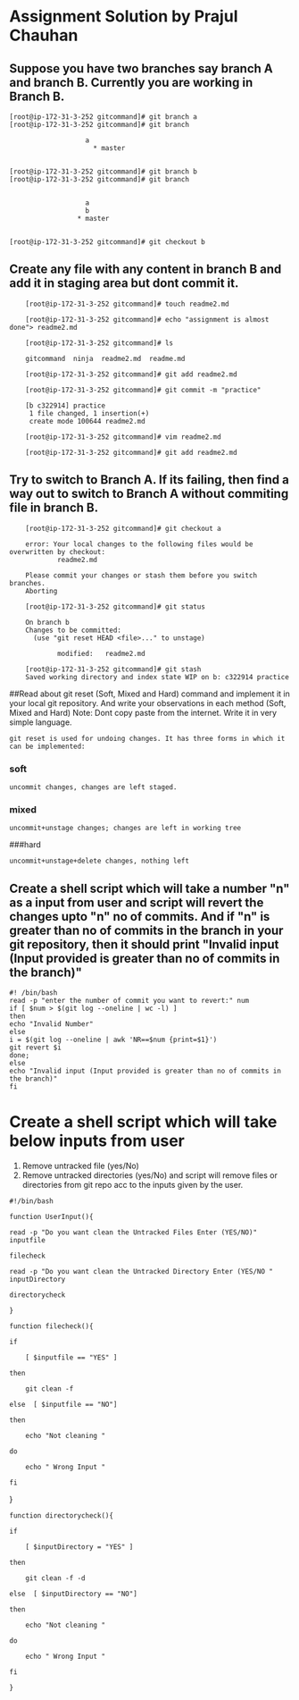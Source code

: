 # Assignment Solution by Prajul Chauhan


 

## Suppose you have two branches say branch A and branch B. Currently you are working in Branch B.




	[root@ip-172-31-3-252 gitcommand]# git branch a
	[root@ip-172-31-3-252 gitcommand]# git branch

					   a
				       	 * master
	

	[root@ip-172-31-3-252 gitcommand]# git branch b
	[root@ip-172-31-3-252 gitcommand]# git branch

					 
					   a
					   b
					 * master


	[root@ip-172-31-3-252 gitcommand]# git checkout b




## Create any file with any content in branch B and add it in staging area but dont commit it.


 



		[root@ip-172-31-3-252 gitcommand]# touch readme2.md
		
		[root@ip-172-31-3-252 gitcommand]# echo "assignment is almost done"> readme2.md
		
		[root@ip-172-31-3-252 gitcommand]# ls
		
		gitcommand  ninja  readme2.md  readme.md
		
		[root@ip-172-31-3-252 gitcommand]# git add readme2.md
		
		[root@ip-172-31-3-252 gitcommand]# git commit -m "practice"
		
		[b c322914] practice
		 1 file changed, 1 insertion(+)
		 create mode 100644 readme2.md
		
		[root@ip-172-31-3-252 gitcommand]# vim readme2.md
		
		[root@ip-172-31-3-252 gitcommand]# git add readme2.md





## Try to switch to Branch A. If its failing, then find a way out to switch to Branch A without commiting file in branch B.





		[root@ip-172-31-3-252 gitcommand]# git checkout a
		
		error: Your local changes to the following files would be overwritten by checkout:
		        readme2.md
		
		Please commit your changes or stash them before you switch branches.
		Aborting
		
		[root@ip-172-31-3-252 gitcommand]# git status
		
		On branch b
		Changes to be committed:
		  (use "git reset HEAD <file>..." to unstage)

		        modified:   readme2.md

		[root@ip-172-31-3-252 gitcommand]# git stash
		Saved working directory and index state WIP on b: c322914 practice






##Read about git reset (Soft, Mixed and Hard) command and implement it in your local git repository. And write your observations in each method (Soft, Mixed and Hard) Note: Dont copy paste from the internet. Write it in very simple language.




	git reset is used for undoing changes. It has three forms in which it can be implemented:

### soft

	uncommit changes, changes are left staged.

### mixed

	uncommit+unstage changes; changes are left in working tree

###hard

	uncommit+unstage+delete changes, nothing left




## Create a shell script which will take a number "n" as a input from user and script will revert the changes upto "n" no of commits. And if "n" is greater than no of commits in the branch in your git repository, then it should print "Invalid input (Input provided is greater than no of commits in the branch)" 




	#! /bin/bash
	read -p "enter the number of commit you want to revert:" num
	if [ $num > $(git log --oneline | wc -l) ]
	then
	echo "Invalid Number"
	else 
	i = $(git log --oneline | awk 'NR==$num {print=$1}')
	git revert $i
	done;
	else
	echo "Invalid input (Input provided is greater than no of commits in the branch)"
	fi




# Create a shell script which will take below inputs from user
  1. Remove untracked file (yes/No)
  2. Remove untracked directories (yes/No)
  and script will remove files or directories from git repo acc to the inputs given by the user.




	#!/bin/bash

	function UserInput(){

	read -p "Do you want clean the Untracked Files Enter (YES/NO)" inputfile

	filecheck

	read -p "Do you want clean the Untracked Directory Enter (YES/NO " inputDirectory

	directorycheck

	}

	function filecheck(){

	if

        [ $inputfile == "YES" ]

	then

        git clean -f

	else  [ $inputfile == "NO"]

	then

        echo "Not cleaning "

	do

        echo " Wrong Input "

	fi

}

	function directorycheck(){

	if

        [ $inputDirectory = "YES" ]

	then

        git clean -f -d

	else  [ $inputDirectory == "NO"]

	then

        echo "Not cleaning "

	do

        echo " Wrong Input "

	fi

	}


